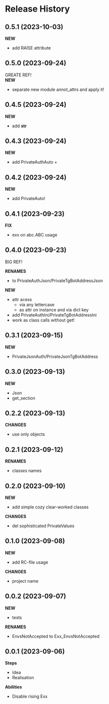 Release History
===============

0.5.1 (2023-10-03)
-------------------
**NEW**
- add RAISE attribute

0.5.0 (2023-09-24)
-------------------
GREATE REF!  
**NEW**
- separate new module annot_attrs and apply it!

0.4.5 (2023-09-24)
-------------------
**NEW**
- add __str__

0.4.3 (2023-09-24)
-------------------
**NEW**
- add PrivateAuthAuto +

0.4.2 (2023-09-24)
-------------------
**NEW**
- add PrivateAuto!

0.4.1 (2023-09-23)
-------------------
**FIX**
- exx on abc.ABC usage 

0.4.0 (2023-09-23)
-------------------
BIG REF!

**RENAMES**
- to PrivateAuthJson/PrivateTgBotAddressJson

**NEW**
- attr acess
  - via any lettercase 
  - as attr on instance and via dict key
- add PrivateAuthIni/PrivateTgBotAddressIni
- work as class calls without get!

0.3.1 (2023-09-15)
-------------------
**NEW**
- PrivateJsonAuth/PrivateJsonTgBotAddress

0.3.0 (2023-09-13)
-------------------
**NEW**
- Json
- get_section

0.2.2 (2023-09-13)
-------------------
**CHANGES**
- use only objects

0.2.1 (2023-09-12)
-------------------
**RENAMES**
- classes names

0.2.0 (2023-09-10)
-------------------
**NEW**
- add simple cozy clear-worked classes

**CHANGES**
- del sophisticated PrivateValues

0.1.0 (2023-09-08)
-------------------
**NEW**
- add RC-file usage

**CHANGES**
- project name 

0.0.2 (2023-09-07)
-------------------
**NEW**
- tests

**RENAMES**
- EnvsNotAccepted to Exx_EnvsNotAccepted

0.0.1 (2023-09-06)
-------------------
**Steps**
- Idea
- Realisation

**Abilities**
- Disable rising Exx 
